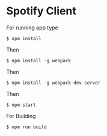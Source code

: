 # Spotify Client

For running app type
```
$ npm install
```
Then
```
$ npm install -g webpack
```
Then
```
$ npm install -g webpack-dev-server
```
Then
```
$ npm start
```

For Building
```
$ npm run build
```